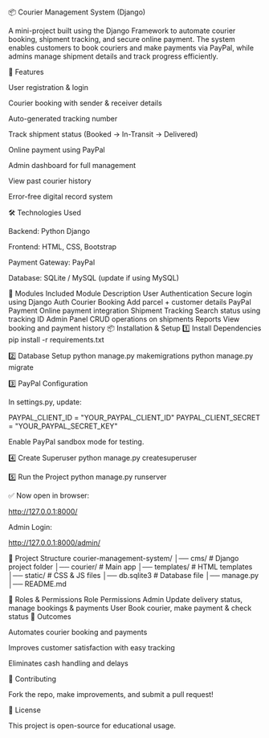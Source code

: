 📦 Courier Management System (Django)

A mini-project built using the Django Framework to automate courier booking, shipment tracking, and secure online payment. The system enables customers to book couriers and make payments via PayPal, while admins manage shipment details and track progress efficiently.

🚀 Features

User registration & login

Courier booking with sender & receiver details

Auto-generated tracking number

Track shipment status (Booked → In-Transit → Delivered)

Online payment using PayPal

Admin dashboard for full management

View past courier history

Error-free digital record system

🛠️ Technologies Used

Backend: Python Django

Frontend: HTML, CSS, Bootstrap

Payment Gateway: PayPal

Database: SQLite / MySQL (update if using MySQL)

📌 Modules Included
Module	Description
User Authentication	Secure login using Django Auth
Courier Booking	Add parcel + customer details
PayPal Payment	Online payment integration
Shipment Tracking	Search status using tracking ID
Admin Panel	CRUD operations on shipments
Reports	View booking and payment history
📦 Installation & Setup
1️⃣ Install Dependencies
pip install -r requirements.txt

2️⃣ Database Setup
python manage.py makemigrations
python manage.py migrate

3️⃣ PayPal Configuration

In settings.py, update:

PAYPAL_CLIENT_ID = "YOUR_PAYPAL_CLIENT_ID"
PAYPAL_CLIENT_SECRET = "YOUR_PAYPAL_SECRET_KEY"


Enable PayPal sandbox mode for testing.

4️⃣ Create Superuser
python manage.py createsuperuser

5️⃣ Run the Project
python manage.py runserver


✅ Now open in browser:

http://127.0.0.1:8000/


Admin Login:

http://127.0.0.1:8000/admin/

📁 Project Structure
courier-management-system/
│── cms/                # Django project folder
│── courier/            # Main app
│── templates/          # HTML templates
│── static/             # CSS & JS files
│── db.sqlite3          # Database file
│── manage.py
│── README.md

🔑 Roles & Permissions
Role	Permissions
Admin	Update delivery status, manage bookings & payments
User	Book courier, make payment & check status
🎯 Outcomes

Automates courier booking and payments

Improves customer satisfaction with easy tracking

Eliminates cash handling and delays

🤝 Contributing

Fork the repo, make improvements, and submit a pull request!

📜 License

This project is open-source for educational usage.
